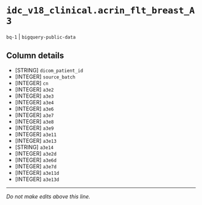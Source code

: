 # `idc_v18_clinical.acrin_flt_breast_A3`
`bq-1` | `bigquery-public-data`

## Column details
* [STRING]    `dicom_patient_id`
* [INTEGER]   `source_batch`
* [INTEGER]   `cn`
* [INTEGER]   `a3e2`
* [INTEGER]   `a3e3`
* [INTEGER]   `a3e4`
* [INTEGER]   `a3e6`
* [INTEGER]   `a3e7`
* [INTEGER]   `a3e8`
* [INTEGER]   `a3e9`
* [INTEGER]   `a3e11`
* [INTEGER]   `a3e13`
* [STRING]    `a3e14`
* [INTEGER]   `a3e2d`
* [INTEGER]   `a3e6d`
* [INTEGER]   `a3e7d`
* [INTEGER]   `a3e11d`
* [INTEGER]   `a3e13d`

-------------------------------------------------------------------------------
*Do not make edits above this line.*
